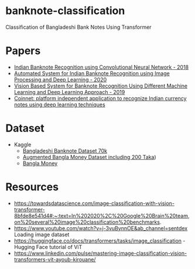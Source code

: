 # banknote-classification
Classification of Bangladeshi Bank Notes Using Transformer

# Papers
* [Indian Banknote Recognition using Convolutional Neural Network - 2018](https://ieeexplore.ieee.org/abstract/document/8519888)
* [Automated System for Indian Banknote Recognition using Image Processing and Deep Learning - 2020](https://ieeexplore.ieee.org/abstract/document/9132850)
* [Vision Based System for Banknote Recognition Using Different Machine Learning and Deep Learning Approach - 2019](https://ieeexplore.ieee.org/abstract/document/8837068)
* [Coinnet: platform independent application to recognize Indian currency notes using deep learning techniques](https://link.springer.com/article/10.1007/s11042-020-09031-0)

# Dataset
* Kaggle
    *  [Bangladeshi Banknote Dataset 70k](https://www.kaggle.com/datasets/rahnumatasnim1604103/bangladeshi-banknote-dataset)
    * [Augmented Bangla Money Dataset including 200 Taka](https://www.kaggle.com/datasets/tazwarmohammed/augmented-bangla-money-dataset-including-200-taka))
    * [Bangla Money](https://www.kaggle.com/datasets/nsojib/bangla-money)
# Resources
* https://towardsdatascience.com/image-classification-with-vision-transformer-8bfde8e541d4#:~:text=In%202020%2C%20Google%20Brain%20team,on%20several%20image%20classification%20benchmarks.
* https://www.youtube.com/watch?v=j-3vuBynnOE&ab_channel=sentdex Loading image dataset
* https://huggingface.co/docs/transformers/tasks/image_classification - Hugging Face tutorial of ViT
* https://www.linkedin.com/pulse/mastering-image-classification-vision-transformers-vit-ayoub-kirouane/
